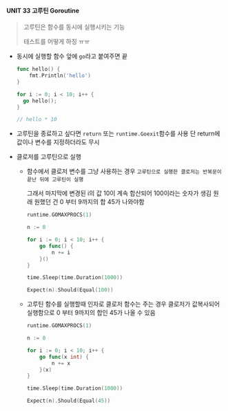 #### UNIT 33 고루틴 Goroutine

> 고루틴은 함수를 동시에 실행시키는 기능
>
> 테스트를 어떻게 하징 ㅠㅠ



- 동시에 실행할 함수 앞에 `go`라고  붙여주면 끝

  ```go
  func hello() {
      fmt.Println('hello')
  }
  
  for i := 0; i < 10; i++ {
  	go hello();
  }
  
  // hello * 10
  ```

  

- 고루틴을 종료하고 싶다면 `return`  또는 `runtime.Goexit`함수를 사용
  단 return에 값이나 변수를 지정하더라도 무시



- 클로저를 고루틴으로 실행

  - 함수에서 클로저 변수를 그냥 사용하는 경우
    `고루틴으로 실행한 클로저는 반복문이 끝난 뒤에 고루틴이 실행`

    그래서 마지막에 변경된 i의 값 10이 계속 합산되어 100이라는 숫자가 생김
    원래 원했던 건 0 부터 9까지의 합 45가 나와야함

    ```go
    runtime.GOMAXPROCS(1)
    
    n := 0
    
    for i := 0; i < 10; i++ {
        go func() {
            n += i
        }()
    }
    
    time.Sleep(time.Duration(1000))
    
    Expect(n).Should(Equal(100))
    ```

  - 고루틴 함수를 실행할때 인자로 클로저 함수는 주는 경우
    클로저가 값복사되어 실행함으로 0 부터 9까지의 합인 45가 나올 수 있음

    ```go
    runtime.GOMAXPROCS(1)
    
    n := 0
    
    for i := 0; i < 10; i++ {
        go func(x int) {
            n += x
        }(x)
    }
    
    time.Sleep(time.Duration(1000))
    
    Expect(n).Should(Equal(45))
    ```

    

